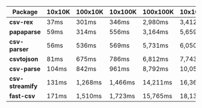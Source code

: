 | Package | 10x10K | 100x10K | 10x100K | 100x100K | 10x1000K 
|---------|---|---|---|---|---
| **csv-rex** | 37ms | 301ms | 346ms | 2,980ms | 3,412ms 
| **papaparse** | 59ms | 314ms | 556ms | 3,164ms | 5,659ms 
| **csv-parser** | 56ms | 536ms | 569ms | 5,731ms | 6,050ms 
| **csvtojson** | 81ms | 675ms | 786ms | 6,812ms | 7,743ms 
| **csv-parse** | 104ms | 842ms | 961ms | 8,792ms | 10,054ms 
| **csv-streamify** | 131ms | 1,268ms | 1,466ms | 14,211ms | 16,366ms 
| **fast-csv** | 171ms | 1,510ms | 1,723ms | 15,765ms | 18,139ms 
